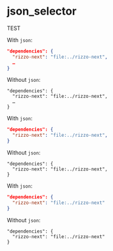 # json_selector

TEST

With `json`:

```json
"dependencies": {
  "rizzo-next": "file:../rizzo-next",
  …
}
```

Without `json`:

```
"dependencies": {
  "rizzo-next": "file:../rizzo-next",
  …
}
```

With `json`:

```json
"dependencies": {
  "rizzo-next": "file:../rizzo-next",
}
```

Without `json`:

```
"dependencies": {
  "rizzo-next": "file:../rizzo-next",
}
```

With `json`:

```json
"dependencies": {
  "rizzo-next": "file:../rizzo-next"
}
```

Without `json`:

```
"dependencies": {
  "rizzo-next": "file:../rizzo-next"
}
```
